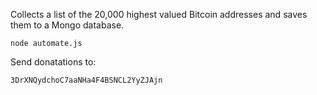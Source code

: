 Collects a list of the 20,000 highest valued Bitcoin addresses and saves them to a Mongo database.

```node automate.js```

Send donatations to:
```
3DrXNQydchoC7aaNHa4F4BSNCL2YyZJAjn
```